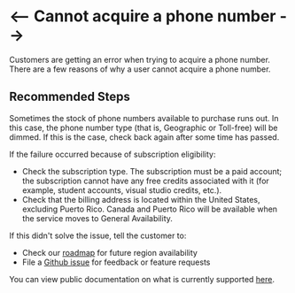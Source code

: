 <properties
	pageTitle="Cannot acquire a phone number"
	description="Cannot acquire a phone number"
	infoBubbleText="Cannot acquire a phone number"
	service="Microsoft.Communication"
	resource="SMS, Calling, Development and Authentication"
	ownershipId="AzureCommunicationServices"
	authors="AriZavala2"
	ms.author="arzavala"
	articleId="acs-acquire-phone-number"
	selfHelpType="diagnostics"
	cloudEnvironments="Public, fairfax, usnat, ussec"
	diagnosticScenario="acs-acquire-phone-number"
/>

# <-- Cannot acquire a phone number -->

<!--issueDescription-->
Customers are getting an error when trying to acquire a phone number. There are a few reasons of why a user cannot acquire a phone number.
<!--/issueDescription-->

## **Recommended Steps**

Sometimes the stock of phone numbers available to purchase runs out. In this case, the phone number type (that is, Geographic or Toll-free) will be dimmed. 
  If this is the case, check back again after some time has passed.

If the failure occurred because of subscription eligibility:<br>
- Check the subscription type. The subscription must be a paid account; the subscription cannot have any free credits associated with it (for example, student accounts, visual studio credits, etc.).
- Check that the billing address is located within the United States, excluding Puerto Rico. Canada and Puerto Rico will be available when the service moves to General Availability.

If this didn't solve the issue, tell the customer to:<br>
- Check our [roadmap](https://github.com/Azure/Communication/projects/1) for future region availability 
- File a [Github issue](https://github.com/Azure/Communication/issues)  for feedback or feature requests 

You can view public documentation on what is currently supported [here](https://docs.microsoft.com/azure/communication-services/concepts/telephony-sms/plan-solution).
